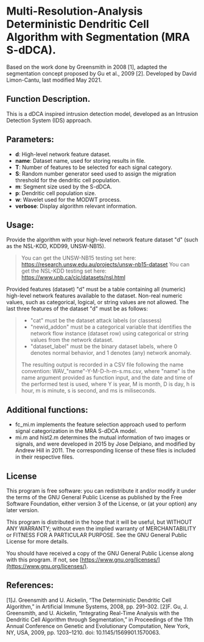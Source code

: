 # Multi-Resolution-Analysis Deterministic Dendritic Cell Algorithm with Segmentation (MRA S-dDCA).

Based on the work done by Greensmith in 2008 [1], adapted the segmentation concept proposed by Gu et al., 2009 [2]. Developed by David Limon-Cantu, last modified May 2021.

## Function Description.
This is a dDCA inspired intrusion detection model, developed as an Intrusion Detection System (IDS) approach.

## Parameters:
* **d**: High-level network feature dataset.
* **name**: Dataset name, used for storing results in file.
* **T**: Number of features to be selected for each signal category.
* **S**: Random number generator seed used to assign the migration threshold for the dendritic cell population.
* **m**: Segment size used by the S-dDCA.
* **p**: Dendritic cell population size.
* **w**: Wavelet used for the MODWT process.
* **verbose**: Display algorithm relevant information.

## Usage:
Provide the algorithm with your high-level network feature dataset "d" (such as the NSL-KDD, KDD99, UNSW-NB15).

> You can get the UNSW-NB15 testing set here: https://research.unsw.edu.au/projects/unsw-nb15-dataset
> You can get the NSL-KDD testing set here: https://www.unb.ca/cic/datasets/nsl.html

Provided features (dataset) "d" must be a table containing all (numeric) high-level network features available to the dataset. Non-real numeric values, such as categorical, logical, or string values are not allowed.
The last three features of the dataset  "d" must be as follows:
  > - "cat" must be the dataset attack labels (or classess)
  > - "newid_addon" must be a categorical variable that identifies the network flow instance (dataset row) using categorical or string values from the network dataset.
  > - "dataset_label" must be the binary dataset labels, where 0 denotes normal behavior, and 1 denotes (any) network anomaly.
  > 
> The resulting output is recorded in a CSV file following the name
convention: WAV_"name"-Y-M-D-h-m-s.ms.csv, where "name" is the name argument 
provided as function input, and the date and time of the performed test is used,
where Y is year, M is month, D is day, h is hour, m is minute, s is second, 
and ms is miliseconds.

## Additional functions:
* fc_mi.m implements the feature selection approach used to perform signal categorization in the MRA S-dDCA model. 
* mi.m and hist2.m determines the mutual information of two images or signals, and were developed in 2015 by Jose Delpiano, and modified by Andrew Hill in 2011. The corresponding license of these files is included in their respective files.

## License

This program is free software: you can redistribute it and/or modify it under the terms of the GNU General Public License as published by the Free Software Foundation, either version 3 of the License, or (at your option) any later version.

This program is distributed in the hope that it will be useful, but WITHOUT ANY WARRANTY; without even the implied warranty of MERCHANTABILITY or FITNESS FOR A PARTICULAR PURPOSE. See the GNU General Public License for more details.

You should have received a copy of the GNU General Public License along with this program. If not, see  [https://www.gnu.org/licenses/](https://www.gnu.org/licenses/).

## References:
[1]J. Greensmith and U. Aickelin, “The Deterministic Dendritic Cell Algorithm,”
   in Artificial Immune Systems, 2008, pp. 291–302.
[2]F. Gu, J. Greensmith, and U. Aickelin, 
   “Integrating Real-Time Analysis with the Dendritic Cell Algorithm through Segmentation,” 
   in Proceedings of the 11th Annual Conference on Genetic and Evolutionary Computation, 
   New York, NY, USA, 2009, pp. 1203–1210. doi: 10.1145/1569901.1570063.